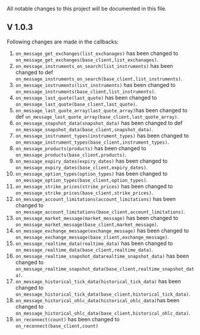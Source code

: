 All notable changes to this project will be documented in this file.

V 1.0.3
-------
Following changes are made in the callbacks:<br/>
1.  `on_message_get_exchanges(list_exchanages)` has been changed to `on_message_get_exchanges(base_client,list_exchanages)`.
2. `on_message_instruments_on_search(list_instruments)` has been changed to def `on_message_instruments_on_search(base_client,list_instruments)`.
3. `on_message_instruments(list_instruments)` has been changed to `on_message_instruments(base_client,list_instruments)`.
4. `on_message_last_quote(last_quote)` has been changed to `on_message_last_quote(base_client,last_quote)`.
5. `on_message_last_quote_array(last_quote_array)`has been changed to def `on_message_last_quote_array(base_client,last_quote_array)`.
6. `on_message_snapshot_data(snapshot_data)` has been changed to def `on_message_snapshot_data(base_client,snapshot_data)`.
7. `on_message_instrument_types(instrument_types)` has been changed to `on_message_instrument_types(base_client,instrument_types)`.
8. `on_message_products(products)` has been changed to `on_message_products(base_client,products)`.
9. `on_message_expiry_dates(expiry_dates)` has been changed to `on_message_expiry_dates(base_client,expiry_dates)`.
10. `on_message_option_types(option_types)` has been changed to `on_message_option_types(base_client,option_types)`.
11. `on_message_strike_prices(strike_prices)` has been changed to `on_message_strike_prices(base_client,strike_prices)`.
12. `on_message_account_limitations(account_limitations)` has been changed to `on_message_account_limitations(base_client,account_limitations)`.
13. `on_message_market_message(market_message)` has been changed to `on_message_market_message(base_client,market_message)`.
14. `on_message_exchange_message(exchange_message)` has been changed to `on_message_exchange_message(base_client,exchange_message)`.
15. `on_message_realtime_data(realtime_data)` has been changed to `on_message_realtime_data(base_client,realtime_data)`.
16. `on_message_realtime_snapshot_datarealtime_snapshot_data)` has been changed to `on_message_realtime_snapshot_data(base_client,realtime_snapshot_data)`.
17. `on_message_historical_tick_data(historical_tick_data)` has been changed to `on_message_historical_tick_data(base_client,historical_tick_data)`.
18. `on_message_historical_ohlc_data(historical_ohlc_data)`has been changed to `on_message_historical_ohlc_data(base_client,historical_ohlc_data)`.
19. `on_reconnect(count)` has been changed to `on_reconnect(base_client,count)`  